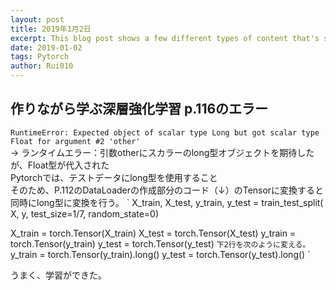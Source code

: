 ```yaml
---
layout: post
title: 2019年1月2日
excerpt: This blog post shows a few different types of content that's supported and styled with Markdown. Basic typography, images, and code are all supported.
date: 2019-01-02
tags: Pytorch
author: Rui010
---
```


## 作りながら学ぶ深層強化学習 p.116のエラー
`RuntimeError: Expected object of scalar type Long but got scalar type Float for argument #2 'other'`  
→ ランタイムエラー：引数otherにスカラーのlong型オブジェクトを期待したが、Float型が代入された  
Pytorchでは、テストデータにlong型を使用すること  
そのため、P.112のDataLoaderの作成部分のコード（↓）のTensorに変換すると同時にlong型に変換を行う。
`
X_train, X_test, y_train, y_test = train_test_split(
    X, y, test_size=1/7, random_state=0)

X_train = torch.Tensor(X_train)
X_test = torch.Tensor(X_test)
y_train = torch.Tensor(y_train)
y_test = torch.Tensor(y_test)
`
下2行を次のように変える。  
`
y_train = torch.Tensor(y_train).long()
y_test = torch.Tensor(y_test).long()
`

うまく、学習ができた。
